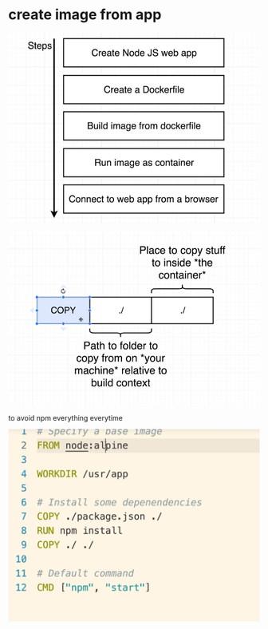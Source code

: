 # create image from app

![](../.gitbook/assets/image%20%28322%29.png)

![](../.gitbook/assets/image%20%28319%29.png)

 to avoid npm everything everytime

![](../.gitbook/assets/image%20%28324%29.png)

